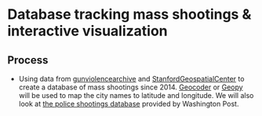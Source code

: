 # Database tracking mass shootings & interactive visualization

## Process

- Using data from [gunviolencearchive](https://www.gunviolencearchive.org/reports/mass-shooting) and [StanfordGeospatialCenter](https://github.com/StanfordGeospatialCenter/MSA) to create a database of mass shootings since 2014. [Geocoder](https://github.com/DenisCarriere/geocoder) or [Geopy](https://github.com/geopy/geopy) will be used to map the city names to latitude and longitude. We will also look at [the police shootings database](https://github.com/washingtonpost/data-police-shootings) provided by Washington Post.
